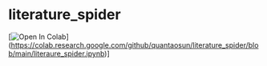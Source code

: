# literature_spider

[![Open In Colab](https://colab.research.google.com/assets/colab-badge.svg)]
(https://colab.research.google.com/github/quantaosun/literature_spider/blob/main/literaure_spider.ipynb)]
